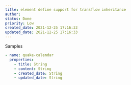 ```yaml
---
title: element define support for transflow inheritance
author: 
status: Done
priority: Low
created_date: 2021-12-25 17:16:33
updated_date: 2021-12-25 17:16:33
---
```



Samples

```yaml
- name: quake-calendar
  properties:
    - title: String
    - content: String
    - created_date: String
    - updated_date: String
```

